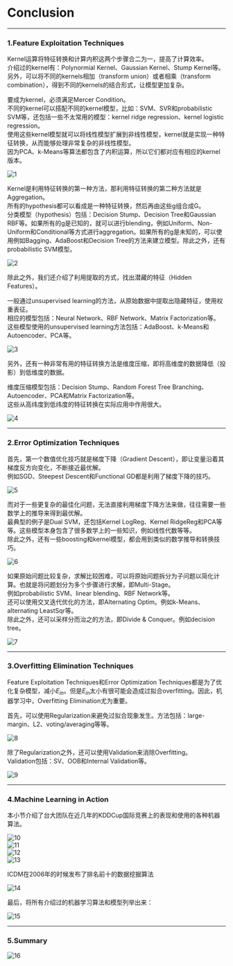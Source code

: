 # Conclusion

---

### 1.Feature Exploitation Techniques
Kernel运算将特征转换和计算内积这两个步骤合二为一，提高了计算效率。<br>
介绍过的kernel有：Polynormial Kernel、Gaussian Kernel、Stump Kernel等。<br>
另外，可以将不同的kernels相加（transform union）或者相乘（transform combination），得到不同的kernels的结合形式，让模型更加复杂。

要成为kernel，必须满足Mercer Condition。<br>
不同的kernel可以搭配不同的kernel模型，比如：SVM、SVR和probabilistic SVM等，还包括一些不太常用的模型：kernel ridge regression、kernel logistic regression。<br>
使用这些kernel模型就可以将线性模型扩展到非线性模型，kernel就是实现一种特征转换，从而能够处理非常复杂的非线性模型。<br>
因为PCA、k-Means等算法都包含了内积运算，所以它们都对应有相应的kernel版本。

![1](https://github.com/makixi/MachineLearningNote/blob/master/MachineLearningTechniques/pic/16_1.png?raw=true)<br>

Kernel是利用特征转换的第一种方法，那利用特征转换的第二种方法就是Aggregation。<br>
所有的hypothesis都可以看成是一种特征转换，然后再由这些g组合成G。<br>
分类模型（hypothesis）包括：Decision Stump、Decision Tree和Gaussian RBF等。如果所有的g是已知的，就可以进行blending，例如Uniform、Non-Uniform和Conditional等方式进行aggregation。如果所有的g是未知的，可以使用例如Bagging、AdaBoost和Decision Tree的方法来建立模型。除此之外，还有probabilistic SVM模型。

![2](https://github.com/makixi/MachineLearningNote/blob/master/MachineLearningTechniques/pic/16_2.png?raw=true)<br>

除此之外，我们还介绍了利用提取的方式，找出潜藏的特征（Hidden Features）。

一般通过unsupervised learning的方法，从原始数据中提取出隐藏特征，使用权重表征。<br>
相应的模型包括：Neural Network、RBF Network、Matrix Factorization等。<br>
这些模型使用的unsupervised learning方法包括：AdaBoost、k-Means和Autoencoder、PCA等。

![3](https://github.com/makixi/MachineLearningNote/blob/master/MachineLearningTechniques/pic/16_3.png?raw=true)<br>

另外，还有一种非常有用的特征转换方法是维度压缩，即将高维度的数据降低（投影）到低维度的数据。

维度压缩模型包括：Decision Stump、Random Forest Tree Branching、Autoencoder、PCA和Matrix Factorization等。<br>
这些从高纬度到低纬度的特征转换在实际应用中作用很大。

![4](https://github.com/makixi/MachineLearningNote/blob/master/MachineLearningTechniques/pic/16_4.png?raw=true)<br>

---

### 2.Error Optimization Techniques

首先，第一个数值优化技巧就是梯度下降（Gradient Descent），即让变量沿着其梯度反方向变化，不断接近最优解。<br>
例如SGD、Steepest Descent和Functional GD都是利用了梯度下降的技巧。

![5](https://github.com/makixi/MachineLearningNote/blob/master/MachineLearningTechniques/pic/16_5.png?raw=true)<br>

而对于一些更复杂的最佳化问题，无法直接利用梯度下降方法来做，往往需要一些数学上的推导来得到最优解。<br>
最典型的例子是Dual SVM，还包括Kernel LogReg、Kernel RidgeReg和PCA等等。这些模型本身包含了很多数学上的一些知识，例如线性代数等等。<br>
除此之外，还有一些boosting和kernel模型，都会用到类似的数学推导和转换技巧。

![6](https://github.com/makixi/MachineLearningNote/blob/master/MachineLearningTechniques/pic/16_6.png?raw=true)<br>

如果原始问题比较复杂，求解比较困难，可以将原始问题拆分为子问题以简化计算。也就是将问题划分为多个步骤进行求解，即Multi-Stage。<br>
例如probabilistic SVM、linear blending、RBF Network等。<br>
还可以使用交叉迭代优化的方法，即Alternating Optim。例如k-Means、alternating LeastSqr等。<br>
除此之外，还可以采样分而治之的方法，即Divide & Conquer。例如decision tree。

![7](https://github.com/makixi/MachineLearningNote/blob/master/MachineLearningTechniques/pic/16_7.png?raw=true)<br>

---

### 3.Overfitting Elimination Techniques

Feature Exploitation Techniques和Error Optimization Techniques都是为了优化复杂模型，减小$E_{in}$。但是$E_{in}$太小有很可能会造成过拟合overfitting。因此，机器学习中，Overfitting Elimination尤为重要。

首先，可以使用Regularization来避免过拟合现象发生。方法包括：large-margin、L2、voting/averaging等等。

![8](https://github.com/makixi/MachineLearningNote/blob/master/MachineLearningTechniques/pic/16_8.png?raw=true)<br>

除了Regularization之外，还可以使用Validation来消除Overfitting。<br>
Validation包括：SV、OOB和Internal Validation等。

![9](https://github.com/makixi/MachineLearningNote/blob/master/MachineLearningTechniques/pic/16_9.png?raw=true)<br>

---

### 4.Machine Learning in Action

本小节介绍了台大团队在近几年的KDDCup国际竞赛上的表现和使用的各种机器算法。

![10](https://github.com/makixi/MachineLearningNote/blob/master/MachineLearningTechniques/pic/16_10.png?raw=true)<br>
![11](https://github.com/makixi/MachineLearningNote/blob/master/MachineLearningTechniques/pic/16_11.png?raw=true)<br>
![12](https://github.com/makixi/MachineLearningNote/blob/master/MachineLearningTechniques/pic/16_12.png?raw=true)<br>
![13](https://github.com/makixi/MachineLearningNote/blob/master/MachineLearningTechniques/pic/16_13.png?raw=true)<br>

ICDM在2006年的时候发布了排名前十的数据挖掘算法

![14](https://github.com/makixi/MachineLearningNote/blob/master/MachineLearningTechniques/pic/16_14.png?raw=true)<br>

最后，将所有介绍过的机器学习算法和模型列举出来：

![15](https://github.com/makixi/MachineLearningNote/blob/master/MachineLearningTechniques/pic/16_15.png?raw=true)<br>

---

### 5.Summary

![16](https://github.com/makixi/MachineLearningNote/blob/master/MachineLearningTechniques/pic/16_16.png?raw=true)<br>